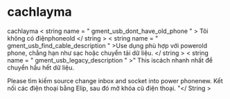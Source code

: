 # cachlayma
cachlayma
 < string  name = " gment_usb_dont_have_old_phone " > Tôi không có điệnphoneold </ string >
    < string  name = " gment_usb_find_cable_description " >Use dụng phù hợp với powerold phone, chẳng hạn như sạc hoặc chuyển tải dữ liệu. </ string >
    < string  name = " gment_usb_legacy_description " >" This iscách nhanh nhất để chuyển hầu hết dữ liệu.

Please tìm kiếm source change inbox and socket into power phonenew. Kết nối các điện thoại bằng Elip, sau đó mở khóa cũ điện thoại. "</ String >
